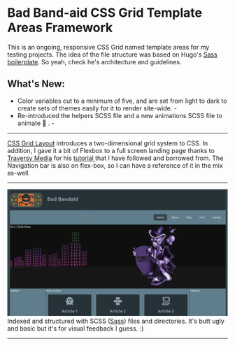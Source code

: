 # Bad Band-aid CSS Grid Template Areas Framework

This is an ongoing, responsive CSS Grid named template areas for my testing projects. The idea of the file structure was based on Hugo's [Sass boilerplate](https://github.com/HugoGiraudel/sass-boilerplate). So yeah, check he's architecture and guidelines.

## What's New:
- Color variables cut to a minimum of five, and are set from light to dark to create sets of themes easily for it to render site-wide.  -
- Re-introduced the helpers SCSS file and a new animations SCSS file to animate :shit: .  -
***
 [CSS Grid Layout](https://developer.mozilla.org/en-US/docs/Web/CSS/CSS_Grid_Layout/Basic_Concepts_of_Grid_Layout) introduces a two-dimensional grid system to CSS. In addition, I gave it a bit of Flexbox to a full screen landing page thanks to [Traversy Media](https://www.youtube.com/channel/UC29ju8bIPH5as8OGnQzwJyA) for his [tutorial ](https://www.youtube.com/watch?v=oRmQN244Ir0) that I have followed and borrowed from. The Navigation bar is also on flex-box, so I can have a reference of it in the mix as-well.
***
![Framework Snapshot](preview.png  "Thee Grid Yard Framework")
Indexed and structured with SCSS ([Sass](http://sass-lang.com/)) files and directories. It's butt ugly and basic but it's for visual feedback I guess. :)
***
